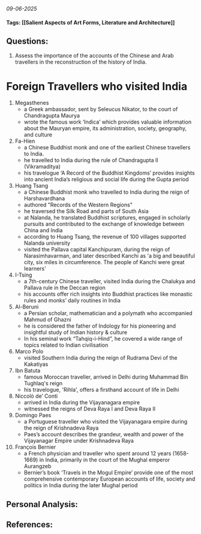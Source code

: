 *09-06-2025*
#### Tags: [[Salient Aspects of Art Forms, Literature and Architecture]]


## Questions:

1. Assess the importance of the accounts of the Chinese and Arab travellers in the reconstruction of the history of India.

# Foreign Travellers who visited India

1. Megasthenes
	- a Greek ambassador, sent by Seleucus Nikator, to the court of Chandragupta Maurya
	- wrote the famous work ‘Indica’ which provides valuable information about the Mauryan empire, its administration, society, geography, and culture
2. Fa-Hien 
	- a Chinese Buddhist monk and one of the earliest Chinese travellers to India. 
	- he travelled to India during the rule of Chandragupta II (Vikramaditya)
	- his travelogue ‘A Record of the Buddhist Kingdoms’ provides insights into ancient India’s religious and social life during the Gupta period
3. Huang Tsang
	- a Chinese Buddhist monk who travelled to India during the reign of Harshavardhana
	- authored "Records of the Western Regions"
	- he traversed the Silk Road and parts of South Asia
	- at Nalanda, he translated Buddhist scriptures, engaged in scholarly pursuits and contributed to the exchange of knowledge between China and India
	- according to Huang Tsang, the revenue of 100 villages supported Nalanda university
	- visited the Pallava capital Kanchipuram, during the reign of Narasimhavarman, and later described Kanchi as 'a big and beautiful city, six miles in circumference. The people of Kanchi were great learners'
4. I-Tsing
	- a 7th-century Chinese traveller, visited India during the Chalukya and Pallava rule in the Deccan region
	- his accounts offer rich insights into Buddhist practices like monastic rules and monks’ daily routines in India
5. Al-Beruni
	- a Persian scholar, mathematician and a polymath who accompanied Mahmud of Ghazni
	- he is considered the father of Indology for his pioneering and insightful study of Indian history & culture
	- In his seminal work “Tahqiq-i-Hind”, he covered a wide range of topics related to Indian civilisation
6. Marco Polo
	- visited Southern India during the reign of Rudrama Devi of the Kakatiyas
7. Ibn Batuta
	- famous Moroccan traveller, arrived in Delhi during Muhammad Bin Tughlaq's reign
	- his travelogue, 'Rihla', offers a firsthand account of life in Delhi
8. Niccolò de’ Conti
	- arrived in India during the Vijayanagara empire 
	- witnessed the reigns of Deva Raya I and Deva Raya II
9. Domingo Paes
	- a Portuguese traveller who visited the Vijayanagara empire during the reign of Krishnadeva Raya
	- Paes’s account describes the grandeur, wealth and power of the Vijayanagar Empire under Krishnadeva Raya
10. François Bernier
	- a French physician and traveller who spent around 12 years (1658-1669) in India, primarily in the court of the Mughal emperor Aurangzeb
	- Bernier’s book ‘Travels in the Mogul Empire’ provide one of the most comprehensive contemporary European accounts of life, society and politics in India during the later Mughal period





## Personal Analysis:


## References: